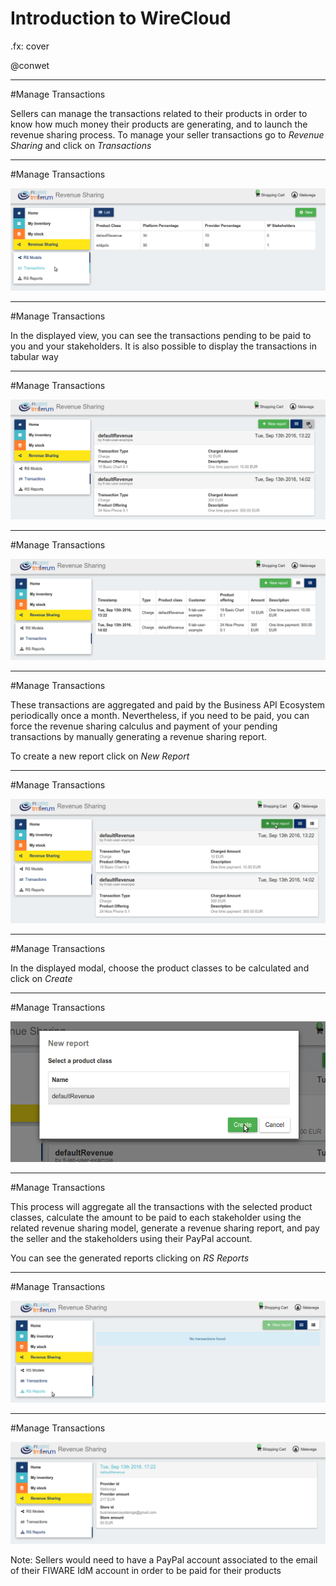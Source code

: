 # Introduction to WireCloud

.fx: cover

@conwet

---
#Manage Transactions

Sellers can manage the transactions related to their products in order to know how much money their products are generating, and to launch the revenue sharing process. To manage your seller transactions go to *Revenue Sharing* and click on *Transactions*

---
#Manage Transactions

![](./images/user/tran1.png  )

---
#Manage Transactions

In the displayed view, you can see the transactions pending to be paid to you and your stakeholders. It is also possible to display the transactions in tabular way

---
#Manage Transactions

![](./images/user/tran2.png  )

---
#Manage Transactions

![](./images/user/tran3.png  )

---
#Manage Transactions

These transactions are aggregated and paid by the Business API Ecosystem periodically once a month. Nevertheless, if you need to be paid, you can force the revenue sharing calculus and payment of your pending transactions by manually generating a revenue sharing report.

To create a new report click on *New Report*

---
#Manage Transactions

![](./images/user/tran4.png  )

---
#Manage Transactions

In the displayed modal, choose the product classes to be calculated and click on *Create*

---
#Manage Transactions

![](./images/user/tran5.png  )

---
#Manage Transactions

This process will aggregate all the transactions with the selected product classes, calculate the amount to be paid to each stakeholder using the related revenue sharing model, generate a revenue sharing report, and pay the seller and the stakeholders using their PayPal account.

You can see the generated reports clicking on *RS Reports*

---
#Manage Transactions

![](./images/user/tran6.png  )

---
#Manage Transactions

![](./images/user/tran7.png  )

Note: Sellers would need to have a PayPal account associated to the email of their FIWARE IdM account in order to be paid for their products



